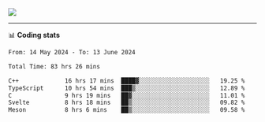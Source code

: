 <picture>
  <source
  srcset="https://github-readme-stats.vercel.app/api?username=sant0s12&show_icons=true&theme=dark"
  media="(prefers-color-scheme: dark)"
  />
  <source
  srcset="https://github-readme-stats.vercel.app/api?username=sant0s12&show_icons=true"
  media="(prefers-color-scheme: light)"
  />
  <img src="https://github-readme-stats.vercel.app/api?username=sant0s12&show_icons=true" />
</picture>

---

📊 **Coding stats**

<!--START_SECTION:waka-->

```txt
From: 14 May 2024 - To: 13 June 2024

Total Time: 83 hrs 26 mins

C++             16 hrs 17 mins  ████▓░░░░░░░░░░░░░░░░░░░░   19.25 %
TypeScript      10 hrs 54 mins  ███▒░░░░░░░░░░░░░░░░░░░░░   12.89 %
C               9 hrs 19 mins   ██▓░░░░░░░░░░░░░░░░░░░░░░   11.01 %
Svelte          8 hrs 18 mins   ██▒░░░░░░░░░░░░░░░░░░░░░░   09.82 %
Meson           8 hrs 6 mins    ██▒░░░░░░░░░░░░░░░░░░░░░░   09.58 %
```

<!--END_SECTION:waka-->
